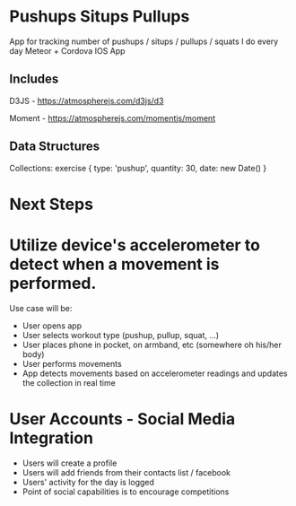 Pushups Situps Pullups
========

App for tracking number of pushups / situps / pullups / squats I do every day Meteor + Cordova IOS App

Includes
----
D3JS - https://atmospherejs.com/d3js/d3

Moment - https://atmospherejs.com/momentjs/moment

Data Structures
----
Collections:
exercise {
	type: 'pushup',
	quantity: 30,
	date: new Date()
}


Next Steps
=======

# Utilize device's accelerometer to detect when a movement is performed.
Use case will be:

* User opens app
* User selects workout type (pushup, pullup, squat, ...)
* User places phone in pocket, on armband, etc (somewhere oh his/her body)
* User performs movements
* App detects movements based on accelerometer readings and updates the collection in real time

# User Accounts - Social Media Integration

* Users will create a profile
* Users will add friends from their contacts list / facebook
* Users' activity for the day is logged
* Point of social capabilities is to encourage competitions


